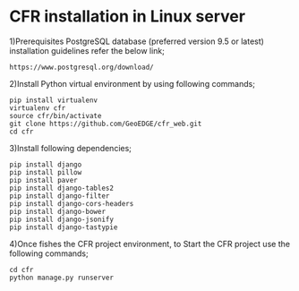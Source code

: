 # CFR installation in Linux server

1)Prerequisites
PostgreSQL database (preferred version 9.5 or latest) installation guidelines refer the below link;

    https://www.postgresql.org/download/

2)Install Python virtual environment by using following commands;

    pip install virtualenv
    virtualenv cfr
    source cfr/bin/activate
    git clone https://github.com/GeoEDGE/cfr_web.git
    cd cfr

3)Install following dependencies;

    pip install django
    pip install pillow
    pip install paver
    pip install django-tables2
    pip install django-filter
    pip install django-cors-headers
    pip install django-bower
    pip install django-jsonify
    pip install django-tastypie

4)Once fishes the CFR project environment, to Start the CFR project use the following commands; 
      
    cd cfr
    python manage.py runserver
